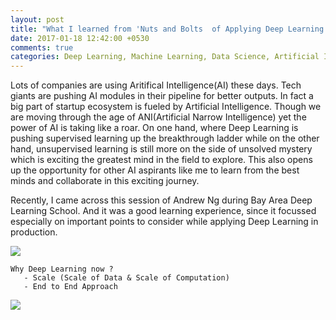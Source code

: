 ```yaml
---
layout: post
title: "What I learned from 'Nuts and Bolts  of Applying Deep Learning by Andrew Ng'"
date: 2017-01-18 12:42:00 +0530
comments: true
categories: Deep Learning, Machine Learning, Data Science, Artificial Intelligence
---
```


Lots of companies are using Aritifical Intelligence(AI) these days. Tech giants are pushing AI modules in their pipeline for better outputs. In fact a big part of startup ecosystem is fueled by Artificial Intelligence. Though we are moving through the age of ANI(Artificial Narrow Intelligence) yet the power of AI is taking like a roar. On one hand, where Deep Learning is pushing supervised learning up the breakthrough ladder while on the other hand, unsupervised learning is still more on the side of unsolved mystery which is exciting the greatest mind in the field to explore. This also opens up the opportunity for other AI aspirants like me to learn from the best minds and collaborate in this exciting journey.

Recently, I came across this session of Andrew Ng during Bay Area Deep Learning School. And it was a good learning experience, since it focussed especially on important points to consider while applying Deep Learning in production.

[![](https://img.youtube.com/vi/F1ka6a13S9I/0.jpg)](https://www.youtube.com/watch?v=F1ka6a13S9I)

```
Why Deep Learning now ?
   - Scale (Scale of Data & Scale of Computation)
   - End to End Approach 
```

<img src='images/Performance Vs Data.png'/>